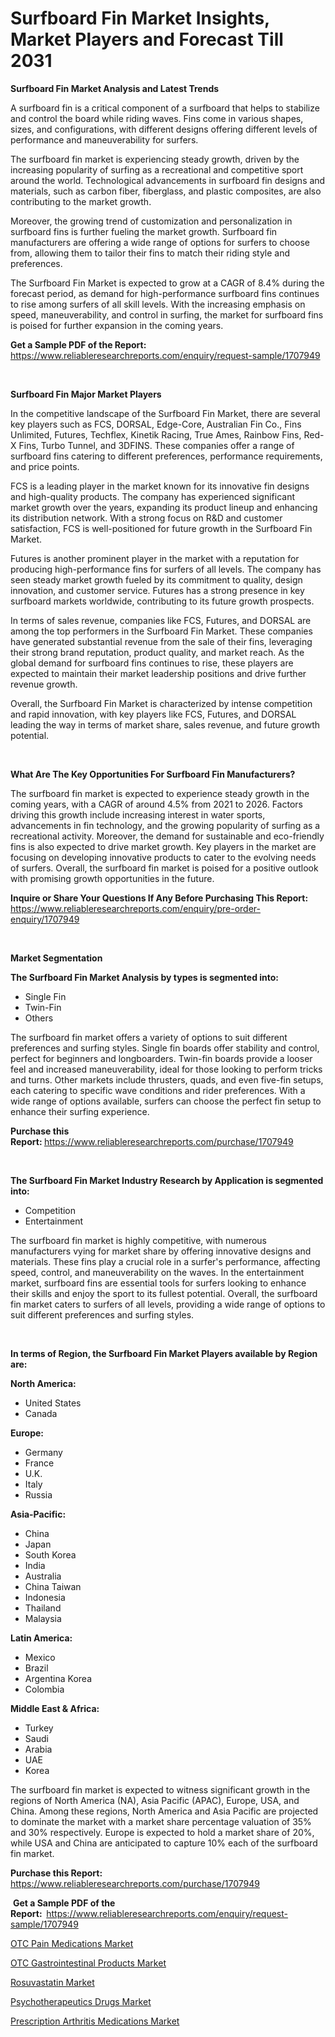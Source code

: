 <p><h1>Surfboard Fin Market Insights, Market Players and Forecast Till 2031</h1></p><p><strong>Surfboard Fin Market Analysis and Latest Trends</strong></p>
<p><p>A surfboard fin is a critical component of a surfboard that helps to stabilize and control the board while riding waves. Fins come in various shapes, sizes, and configurations, with different designs offering different levels of performance and maneuverability for surfers.</p><p>The surfboard fin market is experiencing steady growth, driven by the increasing popularity of surfing as a recreational and competitive sport around the world. Technological advancements in surfboard fin designs and materials, such as carbon fiber, fiberglass, and plastic composites, are also contributing to the market growth.</p><p>Moreover, the growing trend of customization and personalization in surfboard fins is further fueling the market growth. Surfboard fin manufacturers are offering a wide range of options for surfers to choose from, allowing them to tailor their fins to match their riding style and preferences.</p><p>The Surfboard Fin Market is expected to grow at a CAGR of 8.4% during the forecast period, as demand for high-performance surfboard fins continues to rise among surfers of all skill levels. With the increasing emphasis on speed, maneuverability, and control in surfing, the market for surfboard fins is poised for further expansion in the coming years.</p></p>
<p><strong>Get a Sample PDF of the Report:&nbsp;</strong> <a href="https://www.reliableresearchreports.com/enquiry/request-sample/1707949">https://www.reliableresearchreports.com/enquiry/request-sample/1707949</a></p>
<p>&nbsp;</p>
<p><strong>Surfboard Fin Major Market Players</strong></p>
<p><p>In the competitive landscape of the Surfboard Fin Market, there are several key players such as FCS, DORSAL, Edge-Core, Australian Fin Co., Fins Unlimited, Futures, Techflex, Kinetik Racing, True Ames, Rainbow Fins, Red-X Fins, Turbo Tunnel, and 3DFINS. These companies offer a range of surfboard fins catering to different preferences, performance requirements, and price points.</p><p>FCS is a leading player in the market known for its innovative fin designs and high-quality products. The company has experienced significant market growth over the years, expanding its product lineup and enhancing its distribution network. With a strong focus on R&D and customer satisfaction, FCS is well-positioned for future growth in the Surfboard Fin Market.</p><p>Futures is another prominent player in the market with a reputation for producing high-performance fins for surfers of all levels. The company has seen steady market growth fueled by its commitment to quality, design innovation, and customer service. Futures has a strong presence in key surfboard markets worldwide, contributing to its future growth prospects.</p><p>In terms of sales revenue, companies like FCS, Futures, and DORSAL are among the top performers in the Surfboard Fin Market. These companies have generated substantial revenue from the sale of their fins, leveraging their strong brand reputation, product quality, and market reach. As the global demand for surfboard fins continues to rise, these players are expected to maintain their market leadership positions and drive further revenue growth.</p><p>Overall, the Surfboard Fin Market is characterized by intense competition and rapid innovation, with key players like FCS, Futures, and DORSAL leading the way in terms of market share, sales revenue, and future growth potential.</p></p>
<p>&nbsp;</p>
<p><strong>What Are The Key Opportunities For Surfboard Fin Manufacturers?</strong></p>
<p><p>The surfboard fin market is expected to experience steady growth in the coming years, with a CAGR of around 4.5% from 2021 to 2026. Factors driving this growth include increasing interest in water sports, advancements in fin technology, and the growing popularity of surfing as a recreational activity. Moreover, the demand for sustainable and eco-friendly fins is also expected to drive market growth. Key players in the market are focusing on developing innovative products to cater to the evolving needs of surfers. Overall, the surfboard fin market is poised for a positive outlook with promising growth opportunities in the future.</p></p>
<p><strong>Inquire or Share Your Questions If Any Before Purchasing This Report:</strong> <a href="https://www.reliableresearchreports.com/enquiry/pre-order-enquiry/1707949">https://www.reliableresearchreports.com/enquiry/pre-order-enquiry/1707949</a></p>
<p>&nbsp;</p>
<p><strong>Market Segmentation</strong></p>
<p><strong>The Surfboard Fin Market Analysis by types is segmented into:</strong></p>
<p><ul><li>Single Fin</li><li>Twin-Fin</li><li>Others</li></ul></p>
<p><p>The surfboard fin market offers a variety of options to suit different preferences and surfing styles. Single fin boards offer stability and control, perfect for beginners and longboarders. Twin-fin boards provide a looser feel and increased maneuverability, ideal for those looking to perform tricks and turns. Other markets include thrusters, quads, and even five-fin setups, each catering to specific wave conditions and rider preferences. With a wide range of options available, surfers can choose the perfect fin setup to enhance their surfing experience.</p></p>
<p><strong>Purchase this Report:&nbsp;</strong><a href="https://www.reliableresearchreports.com/purchase/1707949">https://www.reliableresearchreports.com/purchase/1707949</a></p>
<p>&nbsp;</p>
<p><strong>The Surfboard Fin Market Industry Research by Application is segmented into:</strong></p>
<p><ul><li>Competition</li><li>Entertainment</li></ul></p>
<p><p>The surfboard fin market is highly competitive, with numerous manufacturers vying for market share by offering innovative designs and materials. These fins play a crucial role in a surfer's performance, affecting speed, control, and maneuverability on the waves. In the entertainment market, surfboard fins are essential tools for surfers looking to enhance their skills and enjoy the sport to its fullest potential. Overall, the surfboard fin market caters to surfers of all levels, providing a wide range of options to suit different preferences and surfing styles.</p></p>
<p>&nbsp;</p>
<p><strong>In terms of Region, the Surfboard Fin Market Players available by Region are:</strong></p>
<p>
    <p> <strong> North America: </strong>
        <ul>
            <li>United States</li>
            <li>Canada</li>
        </ul>
        </p> 
    <p> <strong> Europe: </strong>
        <ul>
            <li>Germany</li>
            <li>France</li>
            <li>U.K.</li>
            <li>Italy</li>
            <li>Russia</li>
        </ul>
        </p> 
    <p> <strong> Asia-Pacific: </strong>
        <ul>
            <li>China</li>
            <li>Japan</li>
            <li>South Korea</li>
            <li>India</li>
            <li>Australia</li>
            <li>China Taiwan</li>
            <li>Indonesia</li>
            <li>Thailand</li>
            <li>Malaysia</li>
        </ul>
        </p> 
    <p> <strong> Latin America: </strong>
        <ul>
            <li>Mexico</li>
            <li>Brazil</li>
            <li>Argentina Korea</li>
            <li>Colombia</li>
        </ul>
        </p> 
    <p> <strong> Middle East & Africa: </strong>
        <ul>
            <li>Turkey</li>
            <li>Saudi</li>
            <li>Arabia</li>
            <li>UAE</li>
            <li>Korea</li>
        </ul>
    </p>
    </p>
<p><p>The surfboard fin market is expected to witness significant growth in the regions of North America (NA), Asia Pacific (APAC), Europe, USA, and China. Among these regions, North America and Asia Pacific are projected to dominate the market with a market share percentage valuation of 35% and 30% respectively. Europe is expected to hold a market share of 20%, while USA and China are anticipated to capture 10% each of the surfboard fin market.</p></p>
<p><strong>Purchase this Report: </strong><a href="https://www.reliableresearchreports.com/purchase/1707949">https://www.reliableresearchreports.com/purchase/1707949</a></p>
<p>&nbsp;<strong>Get a Sample PDF of the Report:&nbsp;&nbsp;</strong><a href="https://www.reliableresearchreports.com/enquiry/request-sample/1707949">https://www.reliableresearchreports.com/enquiry/request-sample/1707949</a></p>
<p><strong></strong></p>
<p><p><a href="https://medium.com/@jamesday5g/otc-pain-medications-market-analysis-its-cagr-market-segmentation-and-global-industry-overview-bf249f4d61e7">OTC Pain Medications Market</a></p><p><a href="https://medium.com/@jamesday5g/otc-gastrointestinal-products-market-size-and-market-trends-complete-industry-overview-2024-to-04d0d810b915">OTC Gastrointestinal Products Market</a></p><p><a href="https://medium.com/@twiladurgan/rosuvastatin-nbsp-market-focuses-on-market-share-size-and-projected-forecast-till-2031-a4b457c3c8fb">Rosuvastatin Market</a></p><p><a href="https://medium.com/@jamesday5g/psychotherapeutics-drugs-market-exploring-market-share-market-trends-and-future-growth-b4b9c245322f">Psychotherapeutics Drugs Market</a></p><p><a href="https://medium.com/@jamesday5g/prescription-arthritis-medications-market-exploring-market-share-market-trends-and-future-growth-9899a618ab24">Prescription Arthritis Medications Market</a></p></p>